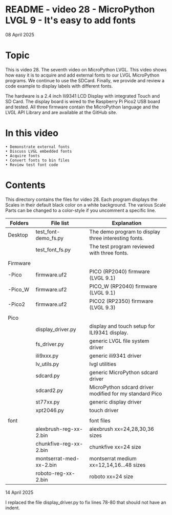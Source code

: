 # README - video 28 - MicroPython LVGL 9 - It's easy to add fonts

08 April 2025

# Topic
This is video 28. The seventh video on MicroPython LVGL. This video shows how easy it is to acquire and add external fonts to our LVGL MicroPython programs.  We continue to use the SDCard.  Finally, we provide and review a code example to display labels with different fonts.

The hardware is a 2.4 inch Ili9341 LCD Display with integrated Touch and SD Card. The display board is wired to the Raspberry Pi Pico2 USB board and tested.
All three firmware contain the MicroPython language and the LVGL API Library and are available at the GitHub site.

# In this video
    • Demonstrate external fonts
    • Discuss LVGL embedded fonts 
    • Acquire fonts
    • Convert fonts to bin files
    • Review test font code

# Contents
This directory contains the files for video 28.  Each program displays the Scales in their default black color on a white background.  The various Scale Parts can be changed to a color-style if you uncomment a specific line. 

| Folders | File list | Explanation |
|---------|-----------|-------------|
| Desktop | test_font-demo_fs.py     | The demo program to display three interesting fonts. |
|         | test_font_fs.py | The test program reviewed with three fonts. |
|         |                      |                            |
| Firmware|                      |                            |
| -Pico   |firmware.uf2         |   PICO (RP2040) firmware  (LVGL 9.1)  |
| -Pico_W |firmware.uf2         |   PICO_W (RP2040) firmware  (LVGL 9.1)  |
| -Pico2  |firmware.uf2         |   PICO2 (RP2350) firmware  (LVGL 9.3)  |
|         |                      |                                 |
| Pico    |                      |                             |
|         |   display_driver.py  | display and touch setup for ILI9341 display. |
|         |   fs_driver.py         | generic LVGL file system driver  |
|         |   ili9xxx.py         | generic ili9341 driver  |
|         |   lv_utils.py        | lvgl utilities   |
|         |   sdcard.py          | generic MicroPython sdcard driver   |
|         |   sdcard2.py         | MicroPython sdcard driver modified for my standard Pico  |
|         |   st77xx.py          | generic display driver |
|         |   xpt2046.py         | touch driver           |
|         |                      |                                             |
| font    |                      |  font files                       |
|         |  alexbrush-reg-xx-2.bin  | alexbrush xx=24,28,30,36 sizes      |
|         |  chunkfive-reg-xx-2.bin  | chunkfive xx=24 size      |
|         |  montserrat-med-xx-2.bin  | montserrat medium xx=12,14,16...48 sizes      |
|         |  roboto-reg-xx-2.bin      | roboto xx=24 size      |

14 April 2025

I replaced the file display_driver.py to fix lines 78-80 that should not have an indent.

